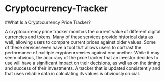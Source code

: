 # Cryptocurrency-Tracker

#What Is a Cryptocurrency Price Tracker?

A cryptocurrency price tracker monitors the current value of different digital currencies and tokens. Many of these services provide historical data as well, allowing users to compare current prices against older values. Some of these services even have a tool that allows users to contrast the performance of multiple cryptocurrencies against one another.
While it may seem obvious, the accuracy of the price tracker that an investor decides to use will have a significant impact on their decisions, as well as on the timing and success of their investments. A tracker that is updated consistently and that uses reliable data in calculating its values is obviously crucial.



